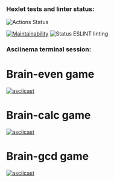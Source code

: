 ### Hexlet tests and linter status:
![Actions Status](https://github.com/korolmaria/frontend-project-lvl1/workflows/hexlet-check/badge.svg)


[![Maintainability](https://api.codeclimate.com/v1/badges/a99a88d28ad37a79dbf6/maintainability)](https://codeclimate.com/github/korolmaria/frontend-project-lvl1/maintainability) ![Status ESLINT linting](https://github.com/korolmaria/frontend-project-lvl1/workflows/EslintStatus/badge.svg)

### Asciinema terminal session:
# Brain-even game
[![asciicast](https://asciinema.org/a/kHmZ02YrSpDsiRh2SWeJkjhuD.svg)](https://asciinema.org/a/kHmZ02YrSpDsiRh2SWeJkjhuD)
# Brain-calc game
[![asciicast](https://asciinema.org/a/FDpFVvO26BVALYnnXorLeeS77.svg)](https://asciinema.org/a/FDpFVvO26BVALYnnXorLeeS77)
# Brain-gcd game
[![asciicast](https://asciinema.org/a/c7CjB8bNqaqZkP71P6A4cybVM.svg)](https://asciinema.org/a/c7CjB8bNqaqZkP71P6A4cybVM)
